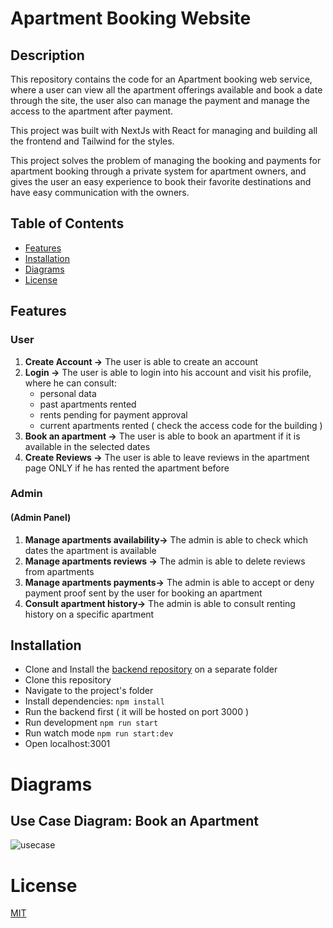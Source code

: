 # Apartment Booking Website

## Description

This repository contains the code for an Apartment booking web service, where a user can view all the apartment offerings available and book a date through the site, the user also can manage the payment and manage the access to the apartment after payment.

This project was built with NextJs with React for managing and building all the frontend and Tailwind for the styles.

This project solves the problem of managing the booking and payments for apartment booking through a private system for apartment owners, and gives the user an easy experience to book their favorite destinations and have easy communication with the owners.

## Table of Contents

- [Features](#features)
- [Installation](#installation)
- [Diagrams](#diagrams)
- [License](#license)

## Features

### User

1. **Create Account ->** The user is able to create an account
2. **Login ->** The user is able to login into his account and visit his profile, where he can consult:
   - personal data
   - past apartments rented
   - rents pending for payment approval
   - current apartments rented ( check the access code for the building )
3. **Book an apartment ->** The user is able to book an apartment if it is available in the selected dates
4. **Create Reviews ->** The user is able to leave reviews in the apartment page ONLY if he has rented the apartment before

### Admin

#### (Admin Panel)

1. **Manage apartments availability->** The admin is able to check which dates the apartment is available
2. **Manage apartments reviews ->** The admin is able to delete reviews from apartments
3. **Manage apartments payments->** The admin is able to accept or deny payment proof sent by the user for booking an apartment
4. **Consult apartment history->** The admin is able to consult renting history on a specific apartment

## Installation

- Clone and Install the [backend repository](https://github.com/biccsdev/apartmentRentingBackend) on a separate folder
- Clone this repository
- Navigate to the project's folder
- Install dependencies: `npm install`
- Run the backend first ( it will be hosted on port 3000 )
- Run development `npm run start`
- Run watch mode `npm run start:dev`
- Open localhost:3001

# Diagrams

## Use Case Diagram: Book an Apartment

![usecase](https://github.com/biccsdev/apartmentRenting/assets/86041666/42e09cf2-098a-484e-ac28-d707ddebb307)

# License

[MIT](https://mit-license.org/)
